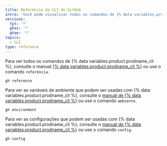 ```yaml
---
title: Referência da CLI do GitHub
intro: 'Você pode visualizar todos os comandos de {% data variables.product.prodname_cli %} no seu terminal ou no manual de {% data variables.product.prodname_cli %}.'
versions:
  fpt: '*'
  ghes: '*'
  ghae: '*'
topics:
  - CLI
type: reference
---
```


Para ver todos os comandos de {% data variables.product.prodname_cli %}, consulte o manual [{% data variables.product.prodname_cli %}](https://cli.github.com/manual/gh_help_reference) ou use o comando `referência`.

```shell
gh reference
```

Para ver as variáveis de ambiente que podem ser usadas com {% data variables.product.prodname_cli %}, consulte o [manual de {% data variables.product.prodname_cli %}](https://cli.github.com/manual/gh_help_environment) ou use o comando `ambiente`.

```shell
gh environment
```

Para ver as configurações que podem ser usadas com {% data variables.product.prodname_cli %}, consulte o [manual de {% data variables.product.prodname_cli %}](https://cli.github.com/manual/gh_config) ou use o comando `config`.

```shell
gh config
```
